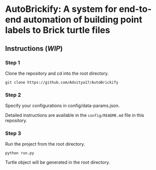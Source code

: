# AutoBrickify: A system for end-to-end automation of building point labels to Brick turtle files

## Instructions (*WIP*)

### Step 1
Clone the repository and cd into the root directory.

`git clone https://github.com/Advitya17/AutoBrickify`


### Step 2
Specify your configurations in config/data-params.json. 

Detailed instructions are available in the `config/README.md` file in this repository.


### Step 3
Run the project from the root directory.

`python run.py`

Turtle object will be generated in the root directory.

